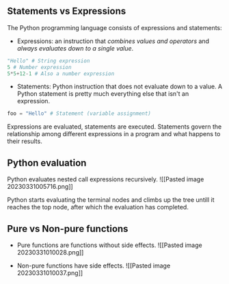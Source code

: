 ## Statements vs Expressions
The Python programming language consists of expressions and statements: 
- Expressions: an instruction that _combines values and operators_ and _always evaluates down to a single value_.
```python
"Hello" # String expression
5 # Number expression
5*5+12-1 # Also a number expression
```

- Statements: Python instruction that does not evaluate down to a value. A Python statement is pretty much everything else that isn't an expression.
```Python
foo = "Hello" # Statement (variable assignment)
```

Expressions are evaluated, statements are executed. 
Statements govern the relationship among different expressions in a program and what happens to their results.

## Python evaluation
Python evaluates nested call expressions recursively.
![[Pasted image 20230331005716.png]]

Python starts evaluating the terminal nodes and climbs up the tree untill it reaches the top node, after which the evaluation has completed. 

## Pure vs Non-pure functions
- Pure functions are functions without side effects.
![[Pasted image 20230331010028.png]]


- Non-pure functions have side effects.
![[Pasted image 20230331010037.png]]


